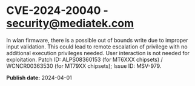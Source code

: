 # CVE-2024-20040 - security@mediatek.com

In wlan firmware, there is a possible out of bounds write due to improper input validation. This could lead to remote escalation of privilege with no additional execution privileges needed. User interaction is not needed for exploitation. Patch ID: ALPS08360153 (for MT6XXX chipsets) / WCNCR00363530 (for MT79XX chipsets); Issue ID: MSV-979.

**Publish date:** 2024-04-01
